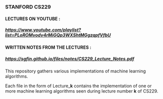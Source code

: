 ### STANFORD CS229

#### LECTURES ON YOUTUBE :
##### https://www.youtube.com/playlist?list=PLoROMvodv4rMiGQp3WXShtMGgzqpfVfbU

#### WRITTEN NOTES FROM THE LECTURES :
##### https://sgfin.github.io/files/notes/CS229_Lecture_Notes.pdf

This repository gathers various implementations of machine learning algorithms. 

Each file in the form of Lecture_**k** contains the implementation of one or more machine learning algorithms seen during lecture number **k** of CS229. 
